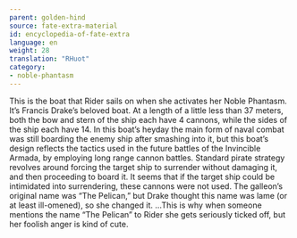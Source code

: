 ```yaml
---
parent: golden-hind
source: fate-extra-material
id: encyclopedia-of-fate-extra
language: en
weight: 28
translation: "RHuot"
category:
- noble-phantasm
---
```


This is the boat that Rider sails on when she activates her Noble Phantasm. It’s Francis Drake’s beloved boat.
At a length of a little less than 37 meters, both the bow and stern of the ship each have 4 cannons, while the sides of the ship each have 14.
In this boat’s heyday the main form of naval combat was still boarding the enemy ship after smashing into it, but this boat’s design reflects the tactics used in the future battles of the Invincible Armada, by employing long range cannon battles. Standard pirate strategy revolves around forcing the target ship to surrender without damaging it, and then proceeding to board it. It seems that if the target ship could be intimidated into surrendering, these cannons were not used. 
The galleon’s original name was “The Pelican,” but Drake thought this name was lame (or at least ill-omened), so she changed it.
…This is why when someone mentions the name “The Pelican” to Rider she gets seriously ticked off, but her foolish anger is kind of cute.
